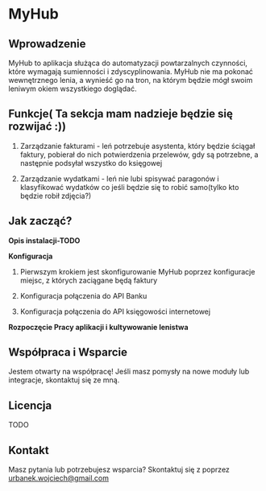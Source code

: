 # MyHub

## Wprowadzenie

MyHub to aplikacja służąca do automatyzacji powtarzalnych czynności, które wymagają sumienności i zdyscyplinowania. MyHub nie ma pokonać wewnętrznego lenia, a wynieść go na tron, na którym będzie mógł swoim leniwym okiem wszystkiego doglądać. 

## Funkcje( Ta sekcja mam nadzieje będzie się rozwijać :))

1. Zarządzanie fakturami - leń potrzebuje asystenta, który będzie ściągał faktury, pobierał do nich potwierdzenia przelewów, gdy są potrzebne, a następnie podsyłał wszystko do księgowej

2. Zarządzanie wydatkami - leń nie lubi spisywać paragonów i klasyfikować wydatków co jeśli będzie się to robić samo(tylko kto będzie robił zdjęcia?)

## Jak zacząć?


**Opis instalacji-TODO**


**Konfiguracja**

1. Pierwszym krokiem jest skonfigurowanie MyHub poprzez konfiguracje miejsc, z których zaciągane będą faktury

2. Konfiguracja połączenia do API Banku

3. Konfiguracja połączenia do API księgowości internetowej

 
**Rozpoczęcie Pracy aplikacji i kultywowanie lenistwa**


## Współpraca i Wsparcie

Jestem otwarty na współpracę! Jeśli masz pomysły na nowe moduły lub integracje, skontaktuj się ze mną. 

## Licencja

TODO

## Kontakt

Masz pytania lub potrzebujesz wsparcia? Skontaktuj się z poprzez urbanek.wojciech@gmail.com
